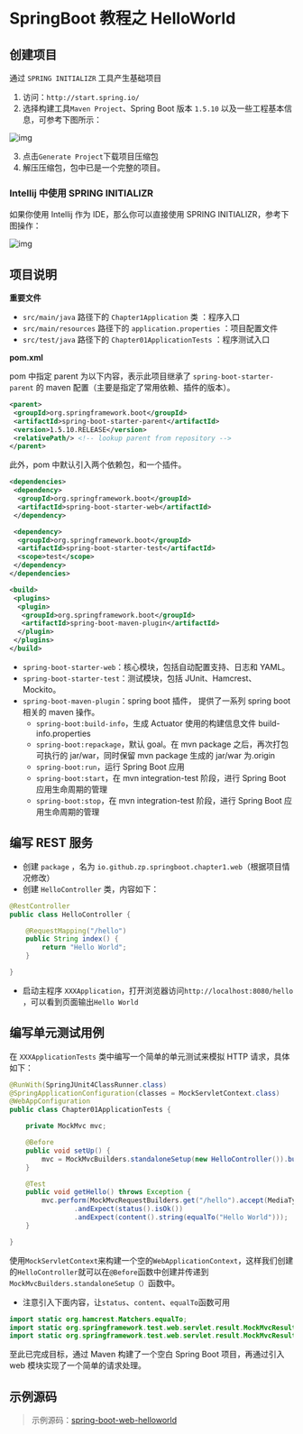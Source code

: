 # SpringBoot 教程之 HelloWorld

## 创建项目

通过 `SPRING INITIALIZR` 工具产生基础项目

1. 访问：`http://start.spring.io/`
2. 选择构建工具`Maven Project`、Spring Boot 版本 `1.5.10` 以及一些工程基本信息，可参考下图所示：

![img](http://dunwu.test.upcdn.net/snap/start.spring.io.png!zp)

3. 点击`Generate Project`下载项目压缩包
4. 解压压缩包，包中已是一个完整的项目。

### Intellij 中使用 SPRING INITIALIZR

如果你使用 Intellij 作为 IDE，那么你可以直接使用 SPRING INITIALIZR，参考下图操作：

![img](http://dunwu.test.upcdn.net/snap/intellij-spring-initializr.gif!zp)
## 项目说明

**重要文件**

- `src/main/java` 路径下的 `Chapter1Application` 类 ：程序入口
- `src/main/resources` 路径下的 `application.properties` ：项目配置文件
- `src/test/java` 路径下的 `Chapter01ApplicationTests` ：程序测试入口

**pom.xml**

pom 中指定 parent 为以下内容，表示此项目继承了 `spring-boot-starter-parent` 的 maven 配置（主要是指定了常用依赖、插件的版本）。

```xml
<parent>
 <groupId>org.springframework.boot</groupId>
 <artifactId>spring-boot-starter-parent</artifactId>
 <version>1.5.10.RELEASE</version>
 <relativePath/> <!-- lookup parent from repository -->
</parent>
```

此外，pom 中默认引入两个依赖包，和一个插件。

```xml
<dependencies>
 <dependency>
  <groupId>org.springframework.boot</groupId>
  <artifactId>spring-boot-starter-web</artifactId>
 </dependency>

 <dependency>
  <groupId>org.springframework.boot</groupId>
  <artifactId>spring-boot-starter-test</artifactId>
  <scope>test</scope>
 </dependency>
</dependencies>

<build>
 <plugins>
  <plugin>
   <groupId>org.springframework.boot</groupId>
   <artifactId>spring-boot-maven-plugin</artifactId>
  </plugin>
 </plugins>
</build>
```

- `spring-boot-starter-web`：核心模块，包括自动配置支持、日志和 YAML。
- `spring-boot-starter-test`：测试模块，包括 JUnit、Hamcrest、Mockito。
- `spring-boot-maven-plugin`：spring boot 插件， 提供了一系列 spring boot 相关的 maven 操作。
  - `spring-boot:build-info`，生成 Actuator 使用的构建信息文件 build-info.properties
  - `spring-boot:repackage`，默认 goal。在 mvn package 之后，再次打包可执行的 jar/war，同时保留 mvn package 生成的 jar/war 为.origin
  - `spring-boot:run`，运行 Spring Boot 应用
  - `spring-boot:start`，在 mvn integration-test 阶段，进行 Spring Boot 应用生命周期的管理
  - `spring-boot:stop`，在 mvn integration-test 阶段，进行 Spring Boot 应用生命周期的管理

## 编写 REST 服务

- 创建 `package` ，名为 `io.github.zp.springboot.chapter1.web`（根据项目情况修改）
- 创建 `HelloController` 类，内容如下：

```java
@RestController
public class HelloController {

    @RequestMapping("/hello")
    public String index() {
        return "Hello World";
    }

}
```

- 启动主程序 `XXXApplication`，打开浏览器访问`http://localhost:8080/hello` ，可以看到页面输出`Hello World`

## 编写单元测试用例

在 `XXXApplicationTests` 类中编写一个简单的单元测试来模拟 HTTP 请求，具体如下：

```java
@RunWith(SpringJUnit4ClassRunner.class)
@SpringApplicationConfiguration(classes = MockServletContext.class)
@WebAppConfiguration
public class Chapter01ApplicationTests {

	private MockMvc mvc;

	@Before
	public void setUp() {
		mvc = MockMvcBuilders.standaloneSetup(new HelloController()).build();
	}

	@Test
	public void getHello() throws Exception {
		mvc.perform(MockMvcRequestBuilders.get("/hello").accept(MediaType.APPLICATION_JSON))
				.andExpect(status().isOk())
				.andExpect(content().string(equalTo("Hello World")));
	}

}

```

使用`MockServletContext`来构建一个空的`WebApplicationContext`，这样我们创建的`HelloController`就可以在`@Before`函数中创建并传递到`MockMvcBuilders.standaloneSetup（）`函数中。

- 注意引入下面内容，让`status`、`content`、`equalTo`函数可用

```java
import static org.hamcrest.Matchers.equalTo;
import static org.springframework.test.web.servlet.result.MockMvcResultMatchers.content;
import static org.springframework.test.web.servlet.result.MockMvcResultMatchers.status;
```

至此已完成目标，通过 Maven 构建了一个空白 Spring Boot 项目，再通过引入 web 模块实现了一个简单的请求处理。

## 示例源码

> 示例源码：[spring-boot-web-helloworld](https://github.com/dunwu/spring-boot-tutorial/tree/master/spring-boot-web-helloworld)
